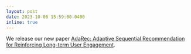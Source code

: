 ```yaml
---
layout: post
date: 2023-10-06 15:59:00-0400
inline: true
---
```


We release our new paper [AdaRec: Adaptive Sequential Recommendation for Reinforcing Long-term User Engagement](https://arxiv.org/abs/2310.03984).
